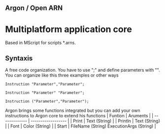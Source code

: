 ## Argon / Open ARN
# Multiplatform application core
Based in MScript for scripts *.arns.

## Syntaxis
A free code organization. You have to use ";" and define parameters with "". You can organize like this three examples or other ways
```
Instruction "Parameter","Parameter";

Instruction "Parameter" "Parameter";

Instruction ("Parameter","Parameter");
```
Argon brings some functions integrated but you can add your own instructions to Argon core to extend his functions
| Funtion | Aruments |
| ------------- | ------------------ |
| Print | Text (String)  |
| Println  | Text (String)  |
| Font | Color (String)  |
| Start | FileName (String) ExecutionArgs (String)  |